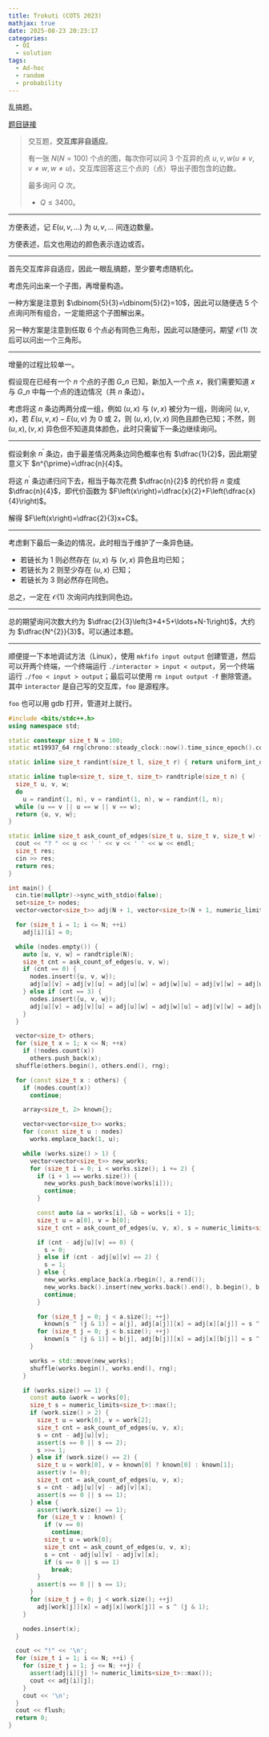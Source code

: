 ```yaml
---
title: Trokuti (COTS 2023)
mathjax: true
date: 2025-08-23 20:23:17
categories:
  - OI
  - solution
tags:
  - Ad-hoc
  - random
  - probability
---
```


乱搞题。

[题目链接](https://qoj.ac/problem/6668)

> 交互题，**交互库非自适应**。
> 
> 有一张 $N\left(N=100\right)$ 个点的图，每次你可以问 $3$ 个互异的点 $u,v,w\left(u\ne v,v\ne w,w\ne u\right)$，交互库回答这三个点的（点）导出子图包含的边数。
>
> 最多询问 $Q$ 次。
>
> + $Q\leqslant 3400$。

---

方便表述，记 $E\left(u,v,\ldots\right)$ 为 $u,v,\ldots$ 间连边数量。

方便表述，后文也用边的颜色表示连边或否。

---

首先交互库非自适应，因此一眼乱搞题，至少要考虑随机化。

考虑先问出来一个子图，再增量构造。

一种方案是注意到 $\dbinom{5}{3}=\dbinom{5}{2}=10$，因此可以随便选 $5$ 个点询问所有组合，一定能把这个子图解出来。

另一种方案是注意到任取 $6$ 个点必有同色三角形，因此可以随便问，期望 $\mathcal O\left(1\right)$ 次后可以问出一个三角形。

---

增量的过程比较单一。

假设现在已经有一个 $n$ 个点的子图 $G\_{n}$ 已知，新加入一个点 $x$，我们需要知道 $x$ 与 $G\_{n}$ 中每一个点的连边情况（共 $n$ 条边）。

考虑将这 $n$ 条边两两分成一组，例如 $\left(u,x\right)$ 与 $\left(v,x\right)$ 被分为一组，则询问 $\left(u,v,x\right)$，若 $E\left(u,v,x\right)-E\left(u,v\right)$ 为 $0$ 或 $2$，则 $\left(u,x\right),\left(v,x\right)$ 同色且颜色已知；不然，则 $\left(u,x\right),\left(v,x\right)$ 异色但不知道具体颜色，此时只需留下一条边继续询问。

---

假设剩余 $n^{\prime}$ 条边，由于最差情况两条边同色概率也有 $\dfrac{1}{2}$，因此期望意义下 $n^{\prime}=\dfrac{n}{4}$。

将这 $n^{\prime}$ 条边递归问下去，相当于每次花费 $\dfrac{n}{2}$ 的代价将 $n$ 变成 $\dfrac{n}{4}$，即代价函数为 $F\left(x\right)=\dfrac{x}{2}+F\left(\dfrac{x}{4}\right)$。

解得 $F\left(x\right)=\dfrac{2}{3}x+C$。

---

考虑剩下最后一条边的情况，此时相当于维护了一条异色链。
+ 若链长为 $1$ 则必然存在 $\left(u,x\right)$ 与 $\left(v,x\right)$ 异色且均已知；
+ 若链长为 $2$ 则至少存在 $\left(u,x\right)$ 已知；
+ 若链长为 $3$ 则必然存在同色。

总之，一定在 $\mathcal O\left(1\right)$ 次询问内找到同色边。

---

总的期望询问次数大约为 $\dfrac{2}{3}\left(3+4+5+\ldots+N-1\right)$，大约为 $\dfrac{N^{2}}{3}$，可以通过本题。

---

顺便提一下本地调试方法（Linux），使用 `mkfifo input output` 创建管道，然后可以开两个终端，一个终端运行 `./interactor > input < output`，另一个终端运行 `./foo < input > output`；最后可以使用 `rm input output -f` 删除管道。其中 `interactor` 是自己写的交互库，`foo` 是源程序。

`foo` 也可以用 gdb 打开，管道对上就行。

```cpp
#include <bits/stdc++.h>
using namespace std;

static constexpr size_t N = 100;
static mt19937_64 rng(chrono::steady_clock::now().time_since_epoch().count());

static inline size_t randint(size_t l, size_t r) { return uniform_int_distribution<size_t>(l, r)(rng); }

static inline tuple<size_t, size_t, size_t> randtriple(size_t n) {
  size_t u, v, w;
  do
    u = randint(1, n), v = randint(1, n), w = randint(1, n);
  while (u == v || u == w || v == w);
  return {u, v, w};
}

static inline size_t ask_count_of_edges(size_t u, size_t v, size_t w) {
  cout << "? " << u << ' ' << v << ' ' << w << endl;
  size_t res;
  cin >> res;
  return res;
}

int main() {
  cin.tie(nullptr)->sync_with_stdio(false);
  set<size_t> nodes;
  vector<vector<size_t>> adj(N + 1, vector<size_t>(N + 1, numeric_limits<size_t>::max()));

  for (size_t i = 1; i <= N; ++i)
    adj[i][i] = 0;

  while (nodes.empty()) {
    auto [u, v, w] = randtriple(N);
    size_t cnt = ask_count_of_edges(u, v, w);
    if (cnt == 0) {
      nodes.insert({u, v, w});
      adj[u][v] = adj[v][u] = adj[u][w] = adj[w][u] = adj[v][w] = adj[w][v] = 0;
    } else if (cnt == 3) {
      nodes.insert({u, v, w});
      adj[u][v] = adj[v][u] = adj[u][w] = adj[w][u] = adj[v][w] = adj[w][v] = 1;
    }
  }

  vector<size_t> others;
  for (size_t x = 1; x <= N; ++x)
    if (!nodes.count(x))
      others.push_back(x);
  shuffle(others.begin(), others.end(), rng);

  for (const size_t x : others) {
    if (nodes.count(x))
      continue;

    array<size_t, 2> known{};

    vector<vector<size_t>> works;
    for (const size_t u : nodes)
      works.emplace_back(1, u);

    while (works.size() > 1) {
      vector<vector<size_t>> new_works;
      for (size_t i = 0; i < works.size(); i += 2) {
        if (i + 1 == works.size()) {
          new_works.push_back(move(works[i]));
          continue;
        }

        const auto &a = works[i], &b = works[i + 1];
        size_t u = a[0], v = b[0];
        size_t cnt = ask_count_of_edges(u, v, x), s = numeric_limits<size_t>::max();

        if (cnt - adj[u][v] == 0) {
          s = 0;
        } else if (cnt - adj[u][v] == 2) {
          s = 1;
        } else {
          new_works.emplace_back(a.rbegin(), a.rend());
          new_works.back().insert(new_works.back().end(), b.begin(), b.end());
          continue;
        }

        for (size_t j = 0; j < a.size(); ++j)
          known[s ^ (j & 1)] = a[j], adj[a[j]][x] = adj[x][a[j]] = s ^ (j & 1);
        for (size_t j = 0; j < b.size(); ++j)
          known[s ^ (j & 1)] = b[j], adj[b[j]][x] = adj[x][b[j]] = s ^ (j & 1);
      }

      works = std::move(new_works);
      shuffle(works.begin(), works.end(), rng);
    }

    if (works.size() == 1) {
      const auto &work = works[0];
      size_t s = numeric_limits<size_t>::max();
      if (work.size() > 2) {
        size_t u = work[0], v = work[2];
        size_t cnt = ask_count_of_edges(u, v, x);
        s = cnt - adj[u][v];
        assert(s == 0 || s == 2);
        s >>= 1;
      } else if (work.size() == 2) {
        size_t u = work[0], v = known[0] ? known[0] : known[1];
        assert(v != 0);
        size_t cnt = ask_count_of_edges(u, v, x);
        s = cnt - adj[u][v] - adj[v][x];
        assert(s == 0 || s == 1);
      } else {
        assert(work.size() == 1);
        for (size_t v : known) {
          if (v == 0)
            continue;
          size_t u = work[0];
          size_t cnt = ask_count_of_edges(u, v, x);
          s = cnt - adj[u][v] - adj[v][x];
          if (s == 0 || s == 1)
            break;
        }
        assert(s == 0 || s == 1);
      }
      for (size_t j = 0; j < work.size(); ++j)
        adj[work[j]][x] = adj[x][work[j]] = s ^ (j & 1);
    }

    nodes.insert(x);
  }

  cout << "!" << '\n';
  for (size_t i = 1; i <= N; ++i) {
    for (size_t j = 1; j <= N; ++j) {
      assert(adj[i][j] != numeric_limits<size_t>::max());
      cout << adj[i][j];
    }
    cout << '\n';
  }
  cout << flush;
  return 0;
}
```
